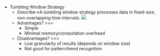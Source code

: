 - Tumbling Window Strategy 
    - Describe→A tumbling window strategy processes data in fixed-size, non-overlapping time intervals.
 ![](https://remnote-user-data.s3.amazonaws.com/0V_eXZjlR5DNB7qBtK1g1vjWg0zAhPlhZCvF_zyL47xU_DYnBRUuqddrkvv9wRtVQkvkmY5eAWx0J1PoiQBi_dBs2SdAil5kVwpzCFpFeBH7ai_L85Ef7dp-ehXZvH-A.png)
    - Advantages? >>>
        - Simple 
        - Minimal memory/computation overhead
    - Disadvantages? >>>
        - Low granularity of results (depends on window size)
        - Not good for pattern/trend recognition
